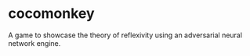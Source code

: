 # cocomonkey
A game to showcase the theory of reflexivity using an adversarial neural network engine.
